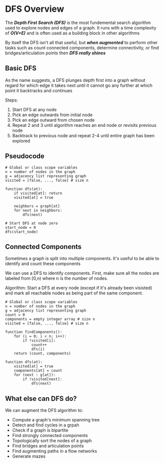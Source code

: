 # DFS Overview

The **_Depth First Search (DFS)_** is the most fundemental search algorithm used to explore nodes and edges of a graph. It runs with a time complexity of **_O(V+E)_** and is often used as a building block in other algorithms

By itself the DFS isn't all that useful, but **_when augmented_** to perform other tasks such as count connected components, determine connectivity, or find bridges/articulation points then **_DFS really shines_**

## Basic DFS

As the name suggests, a DFS plunges depth first into a graph without regard for which edge it takes next until it cannot go any further at which point it backtracks and continues

Steps:

1. Start DFS at any node
2. Pick an edge outwards from initial node
3. Pick an edge outward from chosen node
4. Repeat 2 and 3 until algorithm reaches an end node or revisits previous node
5. Backtrack to previous node and repeat 2-4 until entire graph has been explored

## Pseudocode

```
# Global or class scope variables
n = number of nodes in the graph
g = adjacency list representing graph
visited = [false, ..., false] # size n

function dfs(at):
    if visited[at]: return
    visited[at] = true

    neighbors = graph[at]
    for next in neighbors:
        dfs(next)

# Start DFS at node zero
start_node = 0
dfs(start_node)
```

## Connected Components

Sometimes a graph is split into multiple components. It's useful to be able to identify and count these components

We can use a DFS to identify components. First, make sure all the nodes are labeled from [0,n) where n is the number of nodes.

Algorithm: Start a DFS at every node (except if it's already been visisted) and mark all reachable nodes as being part of the same component.

```
# Global or class scope variables
n = number of nodes in the graph
g = adjacency list representing graph
count = 0
components = empty integer array # size n
visited = [false, ..., false] # size n

function findComponents():
    for (i = 0; i < n; i++):
        if !visited[i]:
            count++
            dfs(i)
    return (count, components)

function dfs(at):
    visited[at] = true
    components[at] = count
    for (next : g[at]):
        if !visited[next]:
            dfs(next)
```

## What else can DFS do?

We can augment the DFS algorithm to:

- Compute a graph's minimum spanning tree
- Detect and find cycles in a grpah
- Check if a graph is bipartite
- Find strongly connected components
- Topologically sort the nodes of a graph
- Find bridges and articulation points
- Find augmenting paths in a flow networks
- Generate mazes
